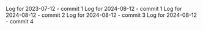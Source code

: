 Log for 2023-07-12 - commit 1
Log for 2024-08-12 - commit 1
Log for 2024-08-12 - commit 2
Log for 2024-08-12 - commit 3
Log for 2024-08-12 - commit 4
